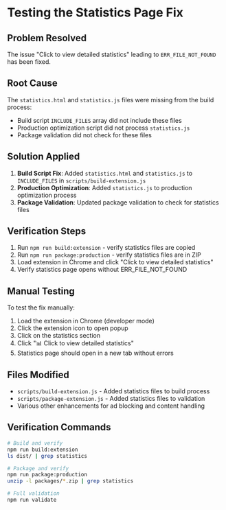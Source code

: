 # Testing the Statistics Page Fix

## Problem Resolved
The issue "Click to view detailed statistics" leading to `ERR_FILE_NOT_FOUND` has been fixed.

## Root Cause
The `statistics.html` and `statistics.js` files were missing from the build process:
- Build script `INCLUDE_FILES` array did not include these files
- Production optimization script did not process `statistics.js`
- Package validation did not check for these files

## Solution Applied
1. **Build Script Fix**: Added `statistics.html` and `statistics.js` to `INCLUDE_FILES` in `scripts/build-extension.js`
2. **Production Optimization**: Added `statistics.js` to production optimization process
3. **Package Validation**: Updated package validation to check for statistics files

## Verification Steps
1. Run `npm run build:extension` - verify statistics files are copied
2. Run `npm run package:production` - verify statistics files are in ZIP
3. Load extension in Chrome and click "Click to view detailed statistics"
4. Verify statistics page opens without ERR_FILE_NOT_FOUND

## Manual Testing
To test the fix manually:
1. Load the extension in Chrome (developer mode)
2. Click the extension icon to open popup
3. Click on the statistics section
4. Click "📊 Click to view detailed statistics"
5. Statistics page should open in a new tab without errors

## Files Modified
- `scripts/build-extension.js` - Added statistics files to build process
- `scripts/package-extension.js` - Added statistics files to validation
- Various other enhancements for ad blocking and content handling

## Verification Commands
```bash
# Build and verify
npm run build:extension
ls dist/ | grep statistics

# Package and verify  
npm run package:production
unzip -l packages/*.zip | grep statistics

# Full validation
npm run validate
```